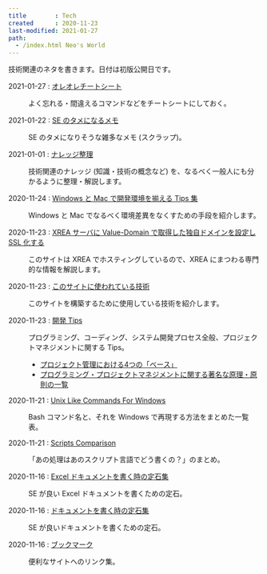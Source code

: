 ```yaml
---
title        : Tech
created      : 2020-11-23
last-modified: 2021-01-27
path:
  - /index.html Neo's World
---
```


技術関連のネタを書きます。日付は初版公開日です。

<dl>
  <dt><time>2021-01-27</time> : <a href="cheat-sheets/index.html">オレオレチートシート</a></dt>
  <dd>
    <p>よく忘れる・間違えるコマンドなどをチートシートにしておく。</p>
  </dd>
  <dt><time>2021-01-22</time> : <a href="memos.html">SE のタメになるメモ</a></dt>
  <dd>
    <p>SE のタメになりそうな雑多なメモ (スクラップ)。</p>
  </dd>
  <dt><time>2021-01-01</time> : <a href="knowledges/index.html">ナレッジ整理</a></dt>
  <dd>
    <p>技術関連のナレッジ (知識・技術の概念など) を、なるべく一般人にも分かるように整理・解説します。</p>
  </dd>
  <dt><time>2020-11-24</time> : <a href="windows-mac-environment.html">Windows と Mac で開発環境を揃える Tips 集</a></dt>
  <dd>
    <p>Windows と Mac でなるべく環境差異をなくすための手段を紹介します。</p>
  </dd>
  <dt><time>2020-11-23</time> : <a href="xrea-value-domain-ssl.html">XREA サーバに Value-Domain で取得した独自ドメインを設定し SSL 化する</a></dt>
  <dd>
    <p>このサイトは XREA でホスティングしているので、XREA にまつわる専門的な情報を解説します。</p>
  </dd>
  <dt><time>2020-11-23</time> : <a href="tech-of-this-site.html">このサイトに使われている技術</a></dt>
  <dd>
    <p>このサイトを構築するために使用している技術を紹介します。</p>
  </dd>
  <dt><time>2020-11-23</time> : <a href="dev-tips/index.html">開発 Tips</a></dt>
  <dd>
    <p>プログラミング、コーディング、システム開発プロセス全般、プロジェクトマネジメントに関する Tips。</p>
    <ul>
      <li><a href="dev-tips/4-bases.html">プロジェクト管理における4つの「ベース」</a></li>
      <li><a href="dev-tips/principles.html">プログラミング・プロジェクトマネジメントに関する著名な原理・原則の一覧</a></li>
    </ul>
  </dd>
  <dt><time>2020-11-21</time> : <a href="unix-like-commands-for-windows.html">Unix Like Commands For Windows</a></dt>
  <dd>
    <p>Bash コマンド名と、それを Windows で再現する方法をまとめた一覧表。</p>
  </dd>
  <dt><time>2020-11-21</time> : <a href="scripts-comparison.html">Scripts Comparison</a></dt>
  <dd>
    <p>「あの処理はあのスクリプト言語でどう書くの？」のまとめ。</p>
  </dd>
  <dt><time>2020-11-16</time> : <a href="excel-best-practices.html">Excel ドキュメントを書く時の定石集</a></dt>
  <dd>
    <p>SE が良い Excel ドキュメントを書くための定石。</p>
  </dd>
  <dt><time>2020-11-16</time> : <a href="documents-best-practices.html">ドキュメントを書く時の定石集</a></dt>
  <dd>
    <p>SE が良いドキュメントを書くための定石。</p>
  </dd>
  <dt><time>2020-11-16</time> : <a href="bookmarks.html">ブックマーク</a></dt>
  <dd>
    <p>便利なサイトへのリンク集。</p>
  </dd>
</dl>
